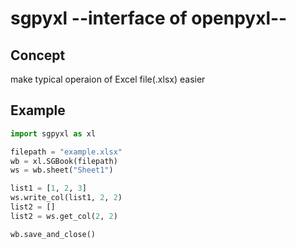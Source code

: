 # sgpyxl --interface of openpyxl--
## Concept
make typical operaion of Excel file(.xlsx) easier

## Example

```python
import sgpyxl as xl

filepath = "example.xlsx"
wb = xl.SGBook(filepath)
ws = wb.sheet("Sheet1")

list1 = [1, 2, 3]
ws.write_col(list1, 2, 2)
list2 = []
list2 = ws.get_col(2, 2)

wb.save_and_close()
```
